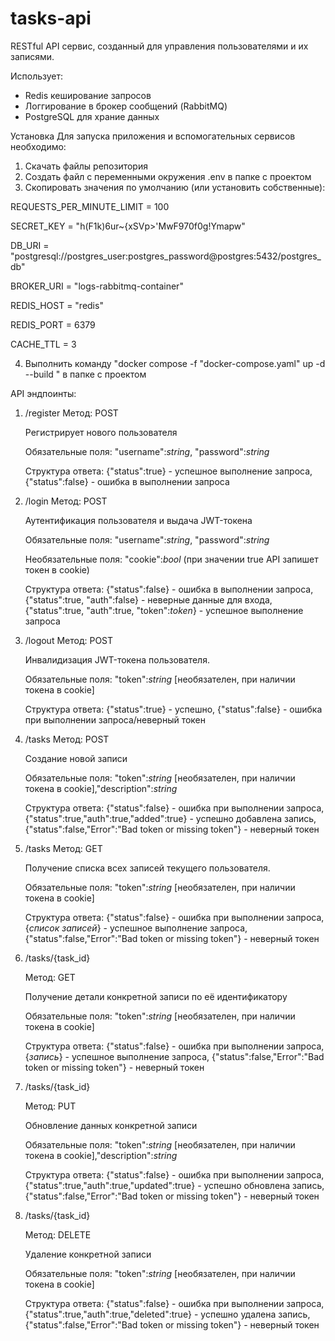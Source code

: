 # tasks-api


RESTful API сервис, созданный для управления пользователями и их записями. 

Использует:
- Redis кеширование запросов
- Логгирование в брокер сообщений (RabbitMQ)
- PostgreSQL для храние данных

Установка
Для запуска приложения и вспомогательных сервисов необходимо:
1. Скачать файлы репозитория
2. Создать файл с переменными окружения .env в папке с проектом
3. Скопировать значения по умолчанию (или установить собственные):

REQUESTS_PER_MINUTE_LIMIT = 100

SECRET_KEY = "h(F1k)6ur~{xSVp>'MwF970f0g!Ymapw"

DB_URI = "postgresql://postgres_user:postgres_password@postgres:5432/postgres_db"

BROKER_URI = "logs-rabbitmq-container"

REDIS_HOST = "redis"

REDIS_PORT = 6379

CACHE_TTL = 3



4. Выполнить команду "docker compose -f "docker-compose.yaml" up -d --build " в папке с проектом 


API эндпоинты:
1) /register
   Метод: POST

   Регистрирует нового пользователя

   Обязательные поля: "username":*string*, "password":*string*

   Структура ответа: {"status":true} - успешное выполнение запроса, {"status":false} - ошибка в выполнении запроса

2) /login
   Метод: POST

   Аутентификация пользователя и выдача JWT-токена

   Обязательные поля: "username":*string*, "password":*string*
   
   Необязательные поля: "cookie":*bool* (при значении true API запишет токен в cookie)

   Структура ответа: {"status":false} - ошибка в выполнении запроса, {"status":true, "auth":false} - неверные данные для входа, {"status":true, "auth":true, "token":*token*} - успешное выполнение запроса

3) /logout
   Метод: POST

   Инвалидизация JWT-токена пользователя.
   
   Обязательные поля: "token":*string* [необязателен, при наличии токена в cookie]

   Структура ответа: {"status":true} - успешно, {"status":false} - ошибка при выполнении запроса/неверный токен

4) /tasks
   Метод: POST

   Создание новой записи

   Обязательные поля: "token":*string* [необязателен, при наличии токена в cookie],"description":*string*

   Структура ответа: {"status":false} - ошибка при выполнении запроса, {"status":true,"auth":true,"added":true} - успешно добавлена запись, {"status":false,"Error":"Bad token or missing token"} - неверный токен

5) /tasks
   Метод: GET

   Получение списка всех записей текущего пользователя.

   Обязательные поля: "token":*string* [необязателен, при наличии токена в cookie]

   Структура ответа: {"status":false} - ошибка при выполнении запроса, {*список записей*} - успешное выполнение запроса, {"status":false,"Error":"Bad token or missing token"} - неверный токен

6) /tasks/{task_id}
   
   Метод: GET

   Получение детали конкретной записи по её идентификатору

   Обязательные поля: "token":*string* [необязателен, при наличии токена в cookie]

   Структура ответа: {"status":false} - ошибка при выполнении запроса, {*запись*} - успешное выполнение запроса, {"status":false,"Error":"Bad token or missing token"} - неверный токен
   
7) /tasks/{task_id}

   Метод: PUT

   Обновление данных конкретной записи

   Обязательные поля: "token":*string* [необязателен, при наличии токена в cookie],"description":*string*

   Структура ответа: {"status":false} - ошибка при выполнении запроса, {"status":true,"auth":true,"updated":true} - успешно обновлена запись, {"status":false,"Error":"Bad token or missing token"} - неверный токен

8) /tasks/{task_id}

   Метод: DELETE

   Удаление конкретной записи

   Обязательные поля: "token":*string* [необязателен, при наличии токена в cookie]

   Структура ответа: {"status":false} - ошибка при выполнении запроса, {"status":true,"auth":true,"deleted":true} - успешно удалена запись, {"status":false,"Error":"Bad token or missing token"} - неверный токен
